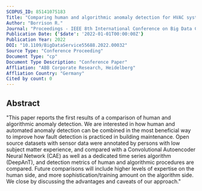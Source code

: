 ```yaml
---
SCOPUS_ID: 85141075183
Title: "Comparing human and algorithmic anomaly detection for HVAC systems applications"
Author: "Borrison R."
Journal: "Proceedings - IEEE 8th International Conference on Big Data Computing Service and Applications, BigDataService 2022"
Publication Date: {'$date': '2022-01-01T00:00:00Z'}
Publication Year: 2022
DOI: "10.1109/BigDataService55688.2022.00032"
Source Type: "Conference Proceeding"
Document Type: "cp"
Document Type Description: "Conference Paper"
Affliation: "ABB Corporate Research, Heidelberg"
Affliation Country: "Germany"
Cited by count: 0
---
```


## Abstract
"This paper reports the first results of a comparison of human and algorithmic anomaly detection. We are interested in how human and automated anomaly detection can be combined in the most beneficial way to improve how fault detection is practiced in building maintenance. Open source datasets with sensor data were annotated by persons with low subject matter experience, and compared with a Convolutional Autoencoder Neural Network (CAE) as well as a dedicated time series algorithm (DeepAnT), and detection metrics of human and algorithmic procedures are compared. Future comparisons will include higher levels of expertise on the human side, and more sophistication/training amount on the algorithm side. We close by discussing the advantages and caveats of our approach."
